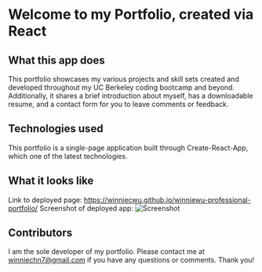 # Welcome to my Portfolio, created via React

## What this app does

This portfolio showcases my various projects and skill sets created and developed throughout my UC Berkeley coding bootcamp and beyond. Additionally, it shares a brief introduction about myself, has a downloadable resume, and a contact form for you to leave comments or feedback.

## Technologies used

This portfolio is a single-page application built through Create-React-App, which one of the latest technologies.

## What it looks like

Link to deployed page: https://winniecwu.github.io/winniewu-professional-portfolio/
Screenshot of deployed app:
![Screenshot](https://user-images.githubusercontent.com/95206117/176830656-1ed9e4a1-2e12-43d3-8971-76c6f7513e15.JPG)

## Contributors

I am the sole developer of my portfolio. Please contact me at winniechn7@gmail.com if you have any questions or comments. Thank you!
